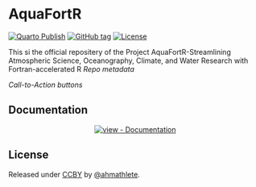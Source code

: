 # AquaFortR

[![Quarto Publish](https://github.com/ahmathlete/AquaFortR/workflows/Quarto%20Publish/badge.svg)](https://github.com/ahmathlete/AquaFortR/actions?query=workflow:"Quarto+Publish")
[![GitHub tag](https://img.shields.io/github/tag/ahmathlete/AquaFortR?include_prereleases=&sort=semver&color=blue)](https://github.com/ahmathlete/AquaFortR/releases/)
[![License](https://img.shields.io/badge/License-CCBY-blue)](#license)

This si the official repositery of the Project AquaFortR-Streamlining Atmospheric Science, Oceanography, Climate, and Water Research with Fortran-accelerated R
_Repo metadata_






_Call-to-Action buttons_

<div align="center">





</div>

## Documentation

<div align="center">

[![view - Documentation](https://img.shields.io/badge/view-Documentation-blue?style=for-the-badge)](/docs/ "Go to project documentation")

</div>


## License

Released under [CCBY](/LICENSE) by [@ahmathlete](https://github.com/ahmathlete).

